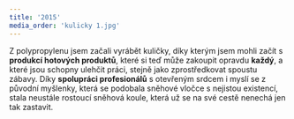 ```yaml
---
title: '2015'
media_order: 'kulicky 1.jpg'
---
```


Z polypropylenu jsem začali vyrábět kuličky,  díky kterým jsem mohli začít s **produkcí hotových produktů**, které si teď může zakoupit opravdu **každý**, a které jsou schopny ulehčit práci, stejně jako zprostředkovat spoustu zábavy.
Díky **spolupráci profesionálů** s otevřeným srdcem i myslí se z původní myšlenky, která se podobala sněhové vločce s nejistou existencí, stala neustále rostoucí sněhová koule, která už se na své cestě nenechá jen tak zastavit.